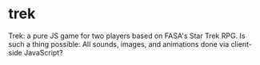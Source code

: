 # trek
Trek: a pure JS game for two players based on FASA's Star Trek RPG.
Is such a thing possible: All sounds, images, and animations done via client-side JavaScript?
